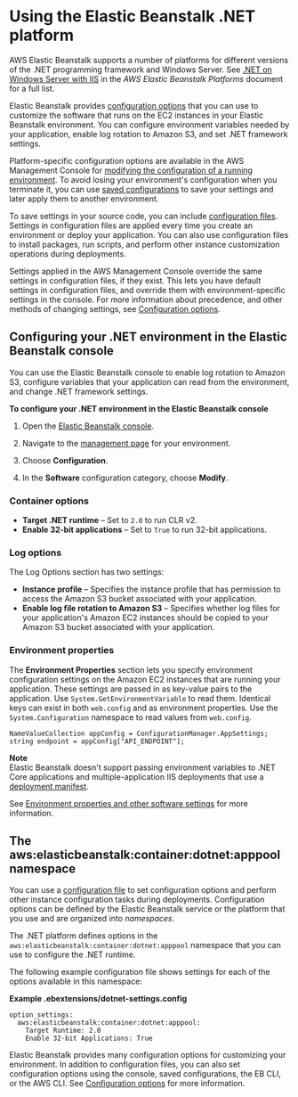 # Using the Elastic Beanstalk \.NET platform<a name="create_deploy_NET.container.console"></a>

AWS Elastic Beanstalk supports a number of platforms for different versions of the \.NET programming framework and Windows Server\. See [\.NET on Windows Server with IIS](https://docs.aws.amazon.com/elasticbeanstalk/latest/platforms/platforms-supported.html#platforms-supported.net) in the *AWS Elastic Beanstalk Platforms* document for a full list\.

Elastic Beanstalk provides [configuration options](command-options.md) that you can use to customize the software that runs on the EC2 instances in your Elastic Beanstalk environment\. You can configure environment variables needed by your application, enable log rotation to Amazon S3, and set \.NET framework settings\.

Platform\-specific configuration options are available in the AWS Management Console for [modifying the configuration of a running environment](environment-configuration-methods-after.md)\. To avoid losing your environment's configuration when you terminate it, you can use [saved configurations](environment-configuration-savedconfig.md) to save your settings and later apply them to another environment\.

To save settings in your source code, you can include [configuration files](ebextensions.md)\. Settings in configuration files are applied every time you create an environment or deploy your application\. You can also use configuration files to install packages, run scripts, and perform other instance customization operations during deployments\.

Settings applied in the AWS Management Console override the same settings in configuration files, if they exist\. This lets you have default settings in configuration files, and override them with environment\-specific settings in the console\. For more information about precedence, and other methods of changing settings, see [Configuration options](command-options.md)\.

## Configuring your \.NET environment in the Elastic Beanstalk console<a name="dotnet-console"></a>

You can use the Elastic Beanstalk console to enable log rotation to Amazon S3, configure variables that your application can read from the environment, and change \.NET framework settings\.

**To configure your \.NET environment in the Elastic Beanstalk console**

1. Open the [Elastic Beanstalk console](https://console.aws.amazon.com/elasticbeanstalk)\.

1. Navigate to the [management page](environments-console.md) for your environment\.

1. Choose **Configuration**\.

1. In the **Software** configuration category, choose **Modify**\.

### Container options<a name="dotnet-console-framework"></a>
+ **Target \.NET runtime** – Set to `2.0` to run CLR v2\.
+ **Enable 32\-bit applications** – Set to `True` to run 32\-bit applications\.

### Log options<a name="dotnet-console-logs"></a>

The Log Options section has two settings:
+ **Instance profile** – Specifies the instance profile that has permission to access the Amazon S3 bucket associated with your application\.
+ **Enable log file rotation to Amazon S3** – Specifies whether log files for your application's Amazon EC2 instances should be copied to your Amazon S3 bucket associated with your application\.

### Environment properties<a name="dotnet-console-properties"></a>

The **Environment Properties** section lets you specify environment configuration settings on the Amazon EC2 instances that are running your application\. These settings are passed in as key\-value pairs to the application\. Use `System.GetEnvironmentVariable` to read them\. Identical keys can exist in both `web.config` and as environment properties\. Use the `System.Configuration` namespace to read values from `web.config`\.

```
NameValueCollection appConfig = ConfigurationManager.AppSettings;
string endpoint = appConfig["API_ENDPOINT"];
```

**Note**  
Elastic Beanstalk doesn't support passing environment variables to \.NET Core applications and multiple\-application IIS deployments that use a [deployment manifest](dotnet-manifest.md)\.

See [Environment properties and other software settings](environments-cfg-softwaresettings.md) for more information\.

## The aws:elasticbeanstalk:container:dotnet:apppool namespace<a name="dotnet-namespaces"></a>

You can use a [configuration file](ebextensions.md) to set configuration options and perform other instance configuration tasks during deployments\. Configuration options can be defined by the Elastic Beanstalk service or the platform that you use and are organized into *namespaces*\.

The \.NET platform defines options in the `aws:elasticbeanstalk:container:dotnet:apppool` namespace that you can use to configure the \.NET runtime\.

The following example configuration file shows settings for each of the options available in this namespace:

**Example \.ebextensions/dotnet\-settings\.config**  

```
option_settings:
  aws:elasticbeanstalk:container:dotnet:apppool:
    Target Runtime: 2.0
    Enable 32-bit Applications: True
```

Elastic Beanstalk provides many configuration options for customizing your environment\. In addition to configuration files, you can also set configuration options using the console, saved configurations, the EB CLI, or the AWS CLI\. See [Configuration options](command-options.md) for more information\.